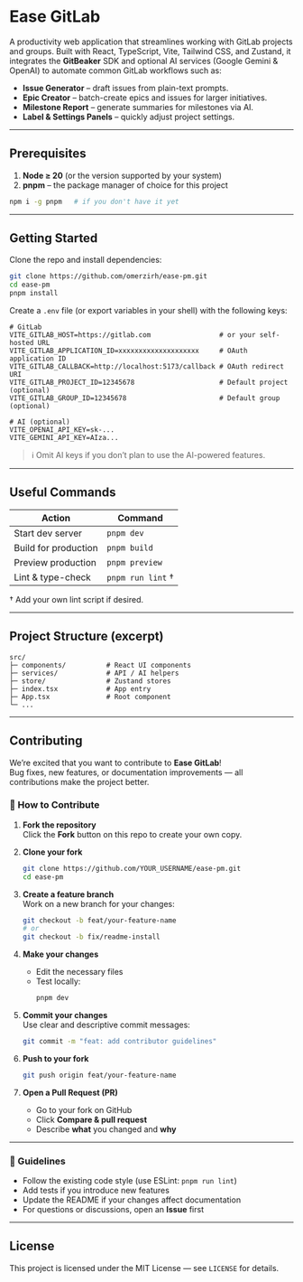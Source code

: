 # Ease GitLab

A productivity web application that streamlines working with GitLab projects and groups. Built with React, TypeScript, Vite, Tailwind CSS, and Zustand, it integrates the **GitBeaker** SDK and optional AI services (Google Gemini & OpenAI) to automate common GitLab workflows such as:

- **Issue Generator** – draft issues from plain-text prompts.
- **Epic Creator** – batch-create epics and issues for larger initiatives.
- **Milestone Report** – generate summaries for milestones via AI.
- **Label & Settings Panels** – quickly adjust project settings.

---

## Prerequisites

1. **Node ≥ 20** (or the version supported by your system)
2. **pnpm** – the package manager of choice for this project

```bash
npm i -g pnpm   # if you don't have it yet
```

---

## Getting Started

Clone the repo and install dependencies:

```bash
git clone https://github.com/omerzirh/ease-pm.git
cd ease-pm
pnpm install
```

Create a `.env` file (or export variables in your shell) with the following keys:

```env
# GitLab
VITE_GITLAB_HOST=https://gitlab.com                 # or your self-hosted URL
VITE_GITLAB_APPLICATION_ID=xxxxxxxxxxxxxxxxxxxx     # OAuth application ID
VITE_GITLAB_CALLBACK=http://localhost:5173/callback # OAuth redirect URI
VITE_GITLAB_PROJECT_ID=12345678                     # Default project (optional)
VITE_GITLAB_GROUP_ID=12345678                       # Default group   (optional)

# AI (optional)
VITE_OPENAI_API_KEY=sk-...
VITE_GEMINI_API_KEY=AIza...
```

> ℹ️ Omit AI keys if you don’t plan to use the AI-powered features.

---

## Useful Commands

| Action               | Command           |
| -------------------- | ----------------- |
| Start dev server     | `pnpm dev`        |
| Build for production | `pnpm build`      |
| Preview production   | `pnpm preview`    |
| Lint & type-check    | `pnpm run lint` † |

† Add your own lint script if desired.

---

## Project Structure (excerpt)

```
src/
├─ components/          # React UI components
├─ services/            # API / AI helpers
├─ store/               # Zustand stores
├─ index.tsx            # App entry
├─ App.tsx              # Root component
└─ ...
```

---

## Contributing

We’re excited that you want to contribute to **Ease GitLab**!  
Bug fixes, new features, or documentation improvements — all contributions make the project better.

### 🚀 How to Contribute

1. **Fork the repository**  
   Click the **Fork** button on this repo to create your own copy.

2. **Clone your fork**

   ```bash
   git clone https://github.com/YOUR_USERNAME/ease-pm.git
   cd ease-pm
   ```

3. **Create a feature branch**  
   Work on a new branch for your changes:

   ```bash
   git checkout -b feat/your-feature-name
   # or
   git checkout -b fix/readme-install
   ```

4. **Make your changes**
   - Edit the necessary files
   - Test locally:
     ```bash
     pnpm dev
     ```

5. **Commit your changes**  
   Use clear and descriptive commit messages:

   ```bash
   git commit -m "feat: add contributor guidelines"
   ```

6. **Push to your fork**

   ```bash
   git push origin feat/your-feature-name
   ```

7. **Open a Pull Request (PR)**
   - Go to your fork on GitHub
   - Click **Compare & pull request**
   - Describe **what** you changed and **why**

---

### 📌 Guidelines

- Follow the existing code style (use ESLint: `pnpm run lint`)
- Add tests if you introduce new features
- Update the README if your changes affect documentation
- For questions or discussions, open an **Issue** first

---

## License

This project is licensed under the MIT License — see `LICENSE` for details.
